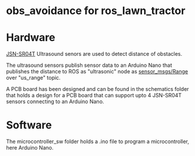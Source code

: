 # obs_avoidance for ros_lawn_tractor

# Hardware
[JSN-SR04T](https://www.ebay.com/itm/183304077630)
 Ultrasound senors are used to detect distance of obstacles.

 The ultrasound sensors publish sensor data to an Arduino Nano that publishes the distance to ROS as "ultrasonic" node as [sensor_msgs/Range](http://docs.ros.org/kinetic/api/sensor_msgs/html/msg/Range.html) over "us_range" topic.

A PCB board has been designed and can be found in the schematics folder that holds a design for a PCB board that can support upto 4 JSN-SR04T sensors connecting to an Arduino Nano. 

 # Software
The microcontroller_sw folder holds a .ino file to program a microcontroller, here Arduino Nano.
